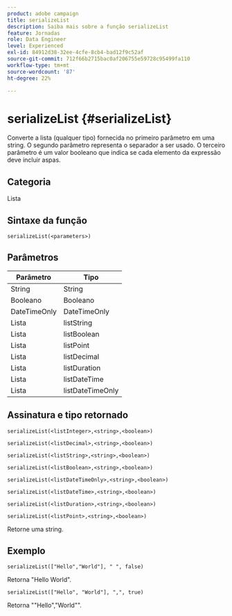 ```yaml
---
product: adobe campaign
title: serializeList
description: Saiba mais sobre a função serializeList
feature: Jornadas
role: Data Engineer
level: Experienced
exl-id: 84912d38-32ee-4cfe-8cb4-bad12f9c52af
source-git-commit: 712f66b2715bac0af206755e59728c95499fa110
workflow-type: tm+mt
source-wordcount: '87'
ht-degree: 22%

---
```


# serializeList {#serializeList}

Converte a lista (qualquer tipo) fornecida no primeiro parâmetro em uma string. O segundo parâmetro representa o separador a ser usado. O terceiro parâmetro é um valor booleano que indica se cada elemento da expressão deve incluir aspas.

## Categoria

Lista

## Sintaxe da função

`serializeList(<parameters>)`

## Parâmetros

| Parâmetro | Tipo |
|-----------|------------------|
| String | String |
| Booleano | Booleano |
| DateTimeOnly | DateTimeOnly |
| Lista | listString |
| Lista | listBoolean |
| Lista | listPoint |
| Lista | listDecimal |
| Lista | listDuration |
| Lista | listDateTime |
| Lista | listDateTimeOnly |

## Assinatura e tipo retornado

`serializeList(<listInteger>,<string>,<boolean>)`

`serializeList(<listDecimal>,<string>,<boolean>)`

`serializeList(<listString>,<string>,<boolean>)`

`serializeList(<listBoolean>,<string>,<boolean>)`

`serializeList(<listDateTimeOnly>,<string>,<boolean>)`

`serializeList(<listDateTime>,<string>,<boolean>)`

`serializeList(<listDuration>,<string>,<boolean>)`

`serializeList(<listPoint>,<string>,<boolean>)`

Retorne uma string.

## Exemplo

`serializeList(["Hello","World"], " ", false)`

Retorna &quot;Hello World&quot;.

`serializeList(["Hello", "World"], ",", true)`

Retorna &quot;&quot;Hello&quot;,&quot;World&quot;&quot;.
